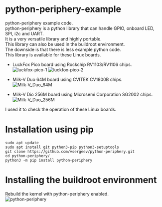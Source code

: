 # python-periphery-example
python-periphery example code.   
python-periphery is a python library that can handle GPIO, onboard LED, SPI, i2c and UART.   
It is a very versatile library and highly portable.   
This library can also be used in the buildroot environment.   
The downside is that there is less example python code.   
This library is available for these Linux boards.   

- LuckFox Pico board using Rockchip RV1103/RV1106 chips.   
![luckfox-pico-1](https://github.com/nopnop2002/python-periphery-example/assets/6020549/c0ba3c08-8cd4-4488-ae6e-5d16fbf36b3d)
![luckfox-pico-2](https://github.com/nopnop2002/python-periphery-example/assets/6020549/536b585a-6695-4139-a97d-2c5aded58630)

- Milk-V Duo 64M board using CVITEK CV1800B chips.   
![Milk-V_Duo_64M](https://github.com/nopnop2002/python-periphery-example/assets/6020549/2e12bce9-e84e-4ad9-848a-9c64cc8eecf0)

- Milk-V Dio 256M board using Microsemi Corporation SG2002 chips.   
![Milk-V_Duo_256M](https://github.com/nopnop2002/python-periphery-example/assets/6020549/94e16c73-b2b5-4036-8965-d406aded7092)

I used it to check the operation of these Linux boards.

# Installation using pip

```Shell
sudo apt update
sudo apt install git python3-pip python3-setuptools
git clone https://github.com/vsergeev/python-periphery.git
cd python-periphery/
python3 -m pip install python-periphery
```

# Installing the buildroot environment   
Rebuild the kernel with python-periphery enabled.   
![python-periphery](https://github.com/nopnop2002/python-periphery-example/assets/6020549/7f26f096-6d5e-4618-a108-e5b174f9fc52)

